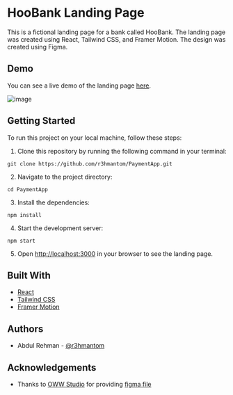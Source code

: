 # HooBank Landing Page

This is a fictional landing page for a bank called HooBank. The landing page was created using React, Tailwind CSS, and Framer Motion. The design was created using Figma.

## Demo

You can see a live demo of the landing page [here](https://r3-paymentapp.netlify.app/).

![image](https://user-images.githubusercontent.com/96996019/236995864-05943d9b-6cdb-46a9-b9c8-4d30fa2d4db4.png)

## Getting Started

To run this project on your local machine, follow these steps:

1. Clone this repository by running the following command in your terminal: 

```
git clone https://github.com/r3hmantom/PaymentApp.git
```

2. Navigate to the project directory:

```
cd PaymentApp
```

3. Install the dependencies:

```
npm install
```

4. Start the development server:

```
npm start
```

5. Open [http://localhost:3000](http://localhost:3000) in your browser to see the landing page.

## Built With

* [React](https://reactjs.org/)
* [Tailwind CSS](https://tailwindcss.com/)
* [Framer Motion](https://www.framer.com/motion/)

## Authors

* Abdul Rehman - [@r3hmantom](https://github.com/r3hmantom)

## Acknowledgements

* Thanks to [OWW Studio](https://dribbble.com/OWWStudio) for providing  [figma file](https://www.figma.com/file/bUGIPys15E78w9bs1l4tgS/HooBank?type=design&node-id=310-485&t=llwpfaQNxerxPO1n-0) 
